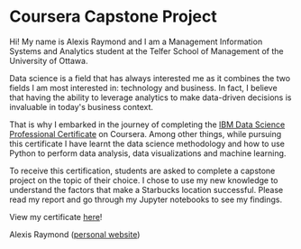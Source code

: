 # Coursera Capstone Project

Hi! My name is Alexis Raymond and I am a Management Information Systems and Analytics student at the Telfer School of Management of the University of Ottawa.

Data science is a field that has always interested me as it combines the two fields I am most interested in: technology and business. In fact, I believe that having the ability to leverage analytics to make data-driven decisions is invaluable in today's business context.

That is why I embarked in the journey of completing the [IBM Data Science Professional Certificate](https://www.coursera.org/professional-certificates/ibm-data-science) on Coursera. Among other things, while pursuing this certificate I have learnt the data science methodology and how to use Python to perform data analysis, data visualizations and machine learning.

To receive this certification, students are asked to complete a capstone project on the topic of their choice. I chose to use my new knowledge to understand the factors that make a Starbucks location successful. Please read my report and go through my Jupyter notebooks to see my findings.

View my certificate [here](https://www.coursera.org/account/accomplishments/specialization/EU5MRN4JTUHM?utm_source=link&utm_campaign=copybutton_certificate&utm_product=prof)!

Alexis Raymond
([personal website](https://www.alexis-raymond.ca))
